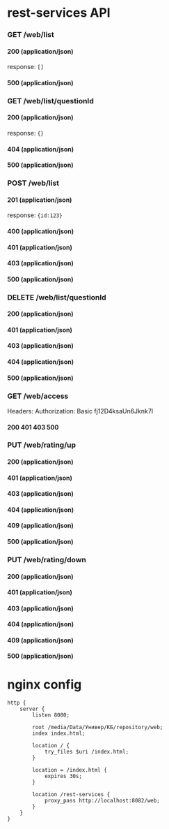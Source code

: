 # rest-services API

### GET /web/list
#### 200 (application/json)
response: `[]`
#### 500 (application/json)

### GET /web/list/questionId
#### 200 (application/json)
response: `{}`
#### 404 (application/json)
#### 500 (application/json)

### POST /web/list
#### 201 (application/json)
response: `{id:123}`
#### 400 (application/json)
#### 401 (application/json)
#### 403 (application/json)
#### 500 (application/json)

### DELETE /web/list/questionId
#### 200 (application/json)
#### 401 (application/json)
#### 403 (application/json)
#### 404 (application/json)
#### 500 (application/json)

### GET /web/access
Headers: Authorization: Basic fj12D4ksaUn6Jknk7l
#### 200 401 403 500

### PUT /web/rating/up
#### 200 (application/json)
#### 401 (application/json)
#### 403 (application/json)
#### 404 (application/json)
#### 409 (application/json)
#### 500 (application/json)

### PUT /web/rating/down
#### 200 (application/json)
#### 401 (application/json)
#### 403 (application/json)
#### 404 (application/json)
#### 409 (application/json)
#### 500 (application/json)

# nginx config
    http {
        server {
            listen 8080;

            root /media/Data/Универ/КБ/repository/web;
            index index.html;

            location / {
                try_files $uri /index.html;
            }

            location = /index.html {
                expires 30s;
            }

            location /rest-services {
                proxy_pass http://localhost:8082/web;
            }
        }
    }
